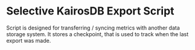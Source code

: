 # Selective KairosDB Export Script

Script is designed for transferring / syncing metrics with another data storage system. It stores a checkpoint, that is used to track when the last export was made.
